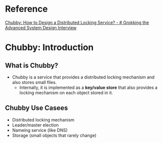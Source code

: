 # Reference
[Chubby: How to Design a Distributed Locking Service? - # Grokking the Advanced System Design Interview](https://www.educative.io/courses/grokking-adv-system-design-intvw/YMzjoN4RzN9)

# Chubby: Introduction
## What is Chubby?
- Chubby is a service that provides a distributed locking mechanism and also stores small files.
	- Internally, it is implemented as a **key/value store** that also provides a locking mechanism on each object stored in it.

## Chubby Use Casees
- Distributed locking mechanism
- Leader/master election
- Nameing service (like DNS)
- Storage (small objects that rarely change)


<!--stackedit_data:
eyJoaXN0b3J5IjpbLTE2NzAxNzcwMjldfQ==
-->